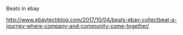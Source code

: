 Beats in ebay

http://www.ebaytechblog.com/2017/10/04/beats-ebay-collectbeat-a-journey-where-company-and-community-come-together/
